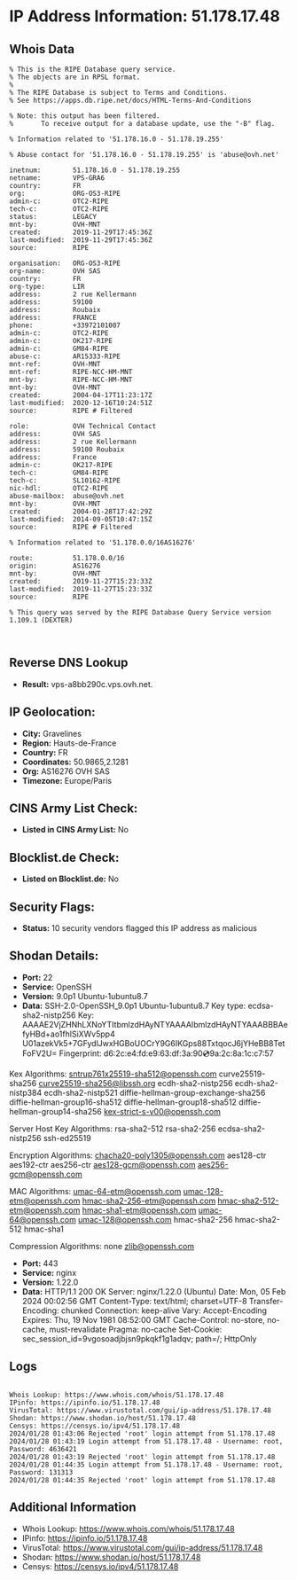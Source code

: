 # IP Address Information: 51.178.17.48

## Whois Data
```
% This is the RIPE Database query service.
% The objects are in RPSL format.
%
% The RIPE Database is subject to Terms and Conditions.
% See https://apps.db.ripe.net/docs/HTML-Terms-And-Conditions

% Note: this output has been filtered.
%       To receive output for a database update, use the "-B" flag.

% Information related to '51.178.16.0 - 51.178.19.255'

% Abuse contact for '51.178.16.0 - 51.178.19.255' is 'abuse@ovh.net'

inetnum:        51.178.16.0 - 51.178.19.255
netname:        VPS-GRA6
country:        FR
org:            ORG-OS3-RIPE
admin-c:        OTC2-RIPE
tech-c:         OTC2-RIPE
status:         LEGACY
mnt-by:         OVH-MNT
created:        2019-11-29T17:45:36Z
last-modified:  2019-11-29T17:45:36Z
source:         RIPE

organisation:   ORG-OS3-RIPE
org-name:       OVH SAS
country:        FR
org-type:       LIR
address:        2 rue Kellermann
address:        59100
address:        Roubaix
address:        FRANCE
phone:          +33972101007
admin-c:        OTC2-RIPE
admin-c:        OK217-RIPE
admin-c:        GM84-RIPE
abuse-c:        AR15333-RIPE
mnt-ref:        OVH-MNT
mnt-ref:        RIPE-NCC-HM-MNT
mnt-by:         RIPE-NCC-HM-MNT
mnt-by:         OVH-MNT
created:        2004-04-17T11:23:17Z
last-modified:  2020-12-16T10:24:51Z
source:         RIPE # Filtered

role:           OVH Technical Contact
address:        OVH SAS
address:        2 rue Kellermann
address:        59100 Roubaix
address:        France
admin-c:        OK217-RIPE
tech-c:         GM84-RIPE
tech-c:         SL10162-RIPE
nic-hdl:        OTC2-RIPE
abuse-mailbox:  abuse@ovh.net
mnt-by:         OVH-MNT
created:        2004-01-28T17:42:29Z
last-modified:  2014-09-05T10:47:15Z
source:         RIPE # Filtered

% Information related to '51.178.0.0/16AS16276'

route:          51.178.0.0/16
origin:         AS16276
mnt-by:         OVH-MNT
created:        2019-11-27T15:23:33Z
last-modified:  2019-11-27T15:23:33Z
source:         RIPE

% This query was served by the RIPE Database Query Service version 1.109.1 (DEXTER)



```
## Reverse DNS Lookup
- **Result:** vps-a8bb290c.vps.ovh.net.

## IP Geolocation:
- **City:** Gravelines
- **Region:** Hauts-de-France
- **Country:** FR
- **Coordinates:** 50.9865,2.1281
- **Org:** AS16276 OVH SAS
- **Timezone:** Europe/Paris

## CINS Army List Check:
- **Listed in CINS Army List:** 
No

## Blocklist.de Check:
- **Listed on Blocklist.de:** 
No

## Security Flags:
- **Status:** 10 security vendors flagged this IP address as malicious

## Shodan Details:
- **Port:** 22
- **Service:** OpenSSH
- **Version:** 9.0p1 Ubuntu-1ubuntu8.7
- **Data:** SSH-2.0-OpenSSH_9.0p1 Ubuntu-1ubuntu8.7
Key type: ecdsa-sha2-nistp256
Key: AAAAE2VjZHNhLXNoYTItbmlzdHAyNTYAAAAIbmlzdHAyNTYAAABBBAefyHBd+ao1fhlSiXWv5pp4
U01azekVk5+7GFydlJwxHGBoUOCrY9G6IKGps88TxtqocJ6jYHeBB8TetFoFV2U=
Fingerprint: d6:2c:e4:fd:e9:63:df:3a:90:cd:9a:2c:8a:1c:c7:57

Kex Algorithms:
	sntrup761x25519-sha512@openssh.com
	curve25519-sha256
	curve25519-sha256@libssh.org
	ecdh-sha2-nistp256
	ecdh-sha2-nistp384
	ecdh-sha2-nistp521
	diffie-hellman-group-exchange-sha256
	diffie-hellman-group16-sha512
	diffie-hellman-group18-sha512
	diffie-hellman-group14-sha256
	kex-strict-s-v00@openssh.com

Server Host Key Algorithms:
	rsa-sha2-512
	rsa-sha2-256
	ecdsa-sha2-nistp256
	ssh-ed25519

Encryption Algorithms:
	chacha20-poly1305@openssh.com
	aes128-ctr
	aes192-ctr
	aes256-ctr
	aes128-gcm@openssh.com
	aes256-gcm@openssh.com

MAC Algorithms:
	umac-64-etm@openssh.com
	umac-128-etm@openssh.com
	hmac-sha2-256-etm@openssh.com
	hmac-sha2-512-etm@openssh.com
	hmac-sha1-etm@openssh.com
	umac-64@openssh.com
	umac-128@openssh.com
	hmac-sha2-256
	hmac-sha2-512
	hmac-sha1

Compression Algorithms:
	none
	zlib@openssh.com


- **Port:** 443
- **Service:** nginx
- **Version:** 1.22.0
- **Data:** HTTP/1.1 200 OK
Server: nginx/1.22.0 (Ubuntu)
Date: Mon, 05 Feb 2024 00:02:56 GMT
Content-Type: text/html; charset=UTF-8
Transfer-Encoding: chunked
Connection: keep-alive
Vary: Accept-Encoding
Expires: Thu, 19 Nov 1981 08:52:00 GMT
Cache-Control: no-store, no-cache, must-revalidate
Pragma: no-cache
Set-Cookie: sec_session_id=9vgosoadjbjsn9pkqkf1g1adqv; path=/; HttpOnly



## Logs
```

Whois Lookup: https://www.whois.com/whois/51.178.17.48
IPinfo: https://ipinfo.io/51.178.17.48
VirusTotal: https://www.virustotal.com/gui/ip-address/51.178.17.48
Shodan: https://www.shodan.io/host/51.178.17.48
Censys: https://censys.io/ipv4/51.178.17.48
2024/01/28 01:43:06 Rejected 'root' login attempt from 51.178.17.48
2024/01/28 01:43:19 Login attempt from 51.178.17.48 - Username: root, Password: 4636421
2024/01/28 01:43:19 Rejected 'root' login attempt from 51.178.17.48
2024/01/28 01:44:35 Login attempt from 51.178.17.48 - Username: root, Password: 131313
2024/01/28 01:44:35 Rejected 'root' login attempt from 51.178.17.48

```
## Additional Information
- Whois Lookup: https://www.whois.com/whois/51.178.17.48
- IPinfo: https://ipinfo.io/51.178.17.48
- VirusTotal: https://www.virustotal.com/gui/ip-address/51.178.17.48
- Shodan: https://www.shodan.io/host/51.178.17.48
- Censys: https://censys.io/ipv4/51.178.17.48

